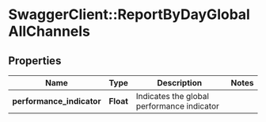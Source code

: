 # SwaggerClient::ReportByDayGlobalAllChannels

## Properties
Name | Type | Description | Notes
------------ | ------------- | ------------- | -------------
**performance_indicator** | **Float** | Indicates the global performance indicator | 


